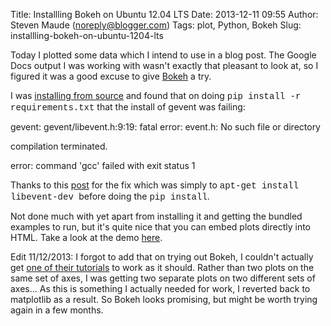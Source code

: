 Title: Installling Bokeh on Ubuntu 12.04 LTS
Date: 2013-12-11 09:55
Author: Steven Maude (noreply@blogger.com)
Tags: plot, Python, Bokeh
Slug: installling-bokeh-on-ubuntu-1204-lts

Today I plotted some data which I intend to use in a blog post. The
Google Docs output I was working with wasn't exactly that pleasant to
look at, so I figured it was a good excuse to give
[Bokeh](http://bokeh.pydata.org/) a try.  
  
I was [installing from source](http://bokeh.pydata.org/quickstart.html)
and found that on doing
<span style="font-family: Courier New, Courier, monospace;">pip install
-r requirements.txt</span> that the install of gevent was failing:  
  

<div class="bgcode">
gevent:  
gevent/libevent.h:9:19: fatal error: event.h: No such file or directory  
  
compilation terminated.  
  
error: command 'gcc' failed with exit status 1

</div>
  
Thanks to this
[post](https://groups.google.com/d/msg/plivo-users/z20NWkgW_v8/exWwFb7WIMwJ)
for the fix which was simply to
<span style="font-family: Courier New, Courier, monospace;">apt-get
install libevent-dev </span><span style="font-family: inherit;">before
doing the
</span><span style="font-family: Courier New, Courier, monospace;">pip
install</span>.  
  
Not done much with yet apart from installing it and getting the bundled
examples to run, but it's quite nice that you can embed plots directly
into HTML. Take a look at the demo
[here](http://continuum.io/blog/painless_streaming_plots_w_bokeh).  
  
Edit 11/12/2013: I forgot to add that on trying out Bokeh, I couldn't
actually get [one of their
tutorials](http://bokeh.pydata.org/tutorial.html#simple-script-based-plotting)
to work as it should. Rather than two plots on the same set of axes, I
was getting two separate plots on two different sets of axes... As this
is something I actually needed for work, I reverted back to matplotlib
as a result. So Bokeh looks promising, but might be worth trying again
in a few months.

</p>

